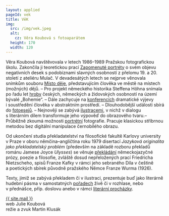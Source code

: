 ```yaml
---
layout: applied
pageId: vek
title: VěK
img:
  src: /img/vek.jpeg
  alt:
    cz: Věra Koubová s fotoaparátem
  height: 170
  width: 120
---
```

Věra Koubová navštěvovala v&nbsp;letech 1986–1989 Pražskou fotografickou školu. Zakončila ji teoretickou prací
<a href="Publikace/ZapomenutePortrety/Index.html">Zapomenuté portréty</a> o&nbsp;svém objevu negativních desek
s&nbsp;podobiznami slavných osobností z&nbsp;přelomu 19. a&nbsp;20. století z&nbsp;ateliéru Mulač.
V&nbsp;devadesátých letech se nejprve věnovala snímkům souboru <a href="Expozice/MistoDeje/Index.html">Místo
  děje</a>, představujícím člověka ve městě na místech (možných) dějů. – Pro projekt německého historika
Steffena Höhna snímala po řadu let <a href="Nesmrtelni/Index.html">hroby</a> českých, německých
a&nbsp;židovských osobností na území bývalé &bdquo;Bohemie&ldquo;. – Dále zachycuje na <a
  href="Konference/Index.html">konferencích</a> dramatické výjevy i&nbsp;soustředění člověka v&nbsp;abstraktním
prostředí. – Dlouhodobější události sbírá do <a href="Fotoesej/Index.html">fotoesejů</a>. – Nejnověji se zabývá
<a href="Ilustrace/Index.html">ilustracemi</a>, v&nbsp;nichž v&nbsp;dialogu s&nbsp;literárním dílem transformuje
jeho výpověď do obrazového tvaru.– Průběžně zkoumá možnosti <a href="Portret/Index.html">portrétní</a>
fotografie. Pracuje klasickou stříbrnou metodou bez digitální manipulace černobílého obrazu.

Od ukončení studia překladatelství na filosofické fakultě Karlovy university v&nbsp;Praze v&nbsp;oboru
němčina–angličtina roku 1979 disertací <em>Jazyková originalita jako překladatelský problém</em> (především na
základě rozboru překladů románu Jamese Joyce <em>Ulysses</em>) se věnuje <a href="ZJazykaDoJazyka.html">překládání</a>
německojazyčné prózy, poezie a&nbsp;filosofie, zvláště dosud
nepřeložených prací Friedricha Nietzscheho, spisů Franze Kafky v&nbsp;rámci jeho sebraného Díla v&nbsp;češtině
a&nbsp;poetických sbírek původně pražského Němce Franze Wurma (1926).

Texty, jimiž se zabývá překladem či v&nbsp;ilustraci, prezentuje buď jako literárně hudební pásma
v&nbsp;samostatných <a href="SlovaKPoslechu/Index.html">pořadech</a> živě či v&nbsp;rozhlase, nebo
v&nbsp;přednášce, příp. doslovu anebo v&nbsp;rámci <a href="PoStopach.html">literární procházky</a>.

<div class="vr-normal-base text-right mt-8">
  <div><a href="mailto:{{ site.mail }}">{{ site.mail }}</a></div>
  <div>web Julie Koubová</div>
  <div>režie a zvuk Martin Klusák</div>
</div>
